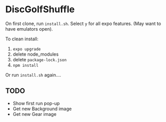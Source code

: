 # DiscGolfShuffle
On first clone, run `install.sh`.
Select `y` for all expo features. (May want to have emulators open).

To clean install:
1. `expo upgrade`
2. delete node_modules
3. delete `package-lock.json`
4. `npm install`

Or run `install.sh` again....

## TODO
* Show first run pop-up
* Get new Background image
* Get new Gear image
